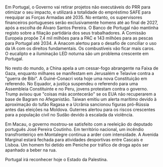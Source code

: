 Em Portugal, o Governo vai retirar projetos não executáveis do PRR para otimizar o seu impacto, e utilizará a totalidade do empréstimo SAFE para reequipar as Forças Armadas até 2035. No entanto, os supervisores financeiros portugueses serão exclusivamente homens até ao final de 2027, após a escolha de Álvaro Santos Pereira. O Banco de Portugal não mantinha registo sobre a filiação partidária dos seus trabalhadores. A Comissão Europeia propõe 7,4 mil milhões para a PAC e 143 milhões para as pescas para Portugal até 2034. A Anacom alertou para o desafio de conciliar o uso da IA com os direitos fundamentais. Os combustíveis vão ficar mais caros. O eucalipto e a iluminação LED noturna são um problema crescente em Portugal.

No resto do mundo, a China apela a um cessar-fogo abrangente na Faixa de Gaza, enquanto milhares se manifestam em Jerusalém e Telavive contra a "guerra de Bibi". A Guiné-Conacri vota hoje uma nova Constituição em referendo. No Equador, a justiça suspendeu o referendo para uma Assembleia Constituinte e no Peru, jovens protestam contra o governo. Trump avisou que "coisas más acontecerão" se os EUA não recuperarem a base de Bagram no Afeganistão. Taiwan emitiu um alerta marítimo devido à aproximação do tufão Ragasa e a Ucrânia sancionou figuras pró-Rússia antes das eleições na Moldova. Guterres alertou para os riscos crescentes para a população civil no Sudão devido à escalada da violência.

Em Macau, o governo mostrou-se satisfeito com a reeleição do deputado português José Pereira Coutinho. Em território nacional, um incêndio transfronteiriço em Montalegre continua a arder com intensidade. A Avenida Marginal estará fechada para atividades desportivas entre Cascais e Lisboa. Um homem foi detido em Peniche por tráfico de droga após ser apanhado a beber na rua.

Portugal irá reconhecer hoje o Estado da Palestina.